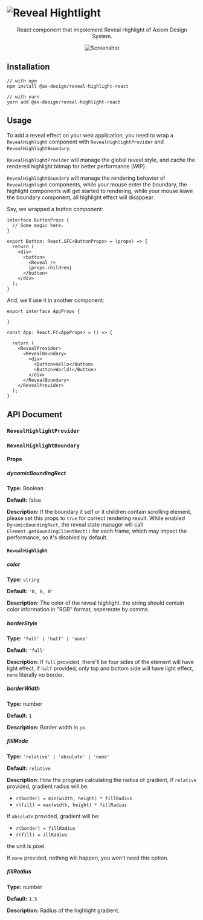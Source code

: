 <h1>
  <img src="https://raw.githubusercontent.com/ax-design/reveal-highlight-react/master/docs/logo.png" alt="Reveal Hightlight">
</h1>

<p align="center">
React component that impolement Reveal Highlight of Axiom Design System.
</p>

<p align="center">
  <img src="https://raw.githubusercontent.com/ax-design/reveal-highlight-react/master/docs/screen-record.gif" alt="Screenshot">
</p>

## Installation

```
// with npm
npm install @ax-design/reveal-highlight-react

// with yarn
yarn add @ax-design/reveal-highlight-react
```

## Usage

To add a reveal effect on your web application, you need to wrap a `RevealHighlight` component with `RevealHighlightProvider` and `RevealHighlightBoundary`.

`RevealHighlightProvider` will manage the global reveal style, and cache the rendered highlight bitmap for better performance (WIP).

`RevealHighlightBoundary` will manage the rendering behavior of `RevealHighlight` components, while your mouse enter the boundary, the highlight components will get started to rendering, while your mouse leave the boundary component, all highlight effect will disappear.

Say, we wrapped a button component:

```
interface ButtonProps {
  // Some magic here.
}

export Button: React.SFC<ButtonProps> = (props) => {
  return (
    <div>
      <button>
        <Reveal />
        {props.children}
      </button>
    </div>
  );
}
```

And, we'll use it in another component:

```
export interface AppProps {

}

const App: React.FC<AppProps> = () => {

  return (
    <RevealProvider>
      <RevealBoundary>
        <div>
          <Button>Hello</Button>
          <Button>World!</Button>
        </div>
      </RevealBoundary>
    </RevealProvider>
  );
}
```

## API Document

### `RevealHighlightProvider`

### `RevealHighlightBoundary`

#### Props

##### dynamicBoundingRect

**Type:** Boolean

**Default:** false

**Description:** If the boundary it self or it children contain scrolling element, please set this props to `true` for correct rendering result. While enabled `DynamicBoundingRect`, the reveal state manager will call `Element.getBoundingClientRect()` for each frame, which may impact the performance, so it's disabled by default.

#### `RevealHighlight`

##### color

**Type:** `string`

**Default:** `'0, 0, 0'`

**Description:**  The color of the reveal highlight. the string should contain color information in "RGB" format, sepererate by comma.

##### borderStyle

**Type:** `'full' | 'half' | 'none'`

**Default:** `'full'`

**Description:**  If `full` provided, there'll be four sides of the element will have light effect, if `half` provided, only top and bottom side will have light effect, `none` literally no border.

##### borderWidth

**Type:** number

**Default:** `1`

**Description:**  Border width in `px`.

##### fillMode

**Type:** `'relative' | 'absolute' | 'none'`

**Default:** `relative`

**Description:**  How the program calculating the radius of gradient, if `relative` provided, gradient radius will be:

* `r(border) = min(width, height) * fillRadius`
* `r(fill) = max(width, height) * fillRadius`

If `absolute` provided, gradient will be:

* `r(border) = fillRadius`
* `r(fill) = illRadius`

the unit is pixel.

If `none` provided, nothing will happen, you won't need this option.

##### fillRadius

**Type:** number

**Default:** `1.5`

**Description:**  Radius of the highlight gradient.
